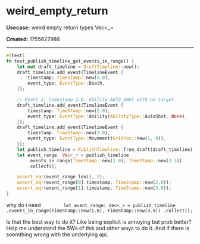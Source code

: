 # weird_empty_return

**Usecase:** weird empty return types Vec<_>

**Created:** 1755627986

---

```rust
#[test]
fn test_publish_timeline_get_events_in_range() {
    let mut draft_timeline = DraftTimeline::new();
    draft_timeline.add_event(TimelineEvent {
        timestamp: TimeStamp::new(5.0),
        event_type: EventType::Death,
    });

    // Event 2: timestamp 2.0, Ability AUTO_SHOT with no target
    draft_timeline.add_event(TimelineEvent {
        timestamp: TimeStamp::new(2.0),
        event_type: EventType::Ability(AbilityType::AutoShot, None),
    });
    draft_timeline.add_event(TimelineEvent {
        timestamp: TimeStamp::new(3.0),
        event_type: EventType::Movement(GridPos::new(1, 0)),
    });
    let publish_timeline = PublishTimeline::from_draft(draft_timeline);
    let event_range: Vec<_> = publish_timeline
        .events_in_range(TimeStamp::new(1.0), TimeStamp::new(3.5))
        .collect();

    assert_eq!(event_range.len(), 2);
    assert_eq!(event_range[0].timestamp, TimeStamp::new(2.0));
    assert_eq!(event_range[1].timestamp, TimeStamp::new(3.0));
}
```

why do i need `        let event_range: Vec<_> = publish_timeline
            .events_in_range(TimeStamp::new(1.0), TimeStamp::new(3.5))
            .collect();`

Is that the best way to do it? Like being explicit is annoying but prob better? Help me understand the 5Ws of this and
other ways to do it. And if there is soemthing wrong with the underlying api. 

